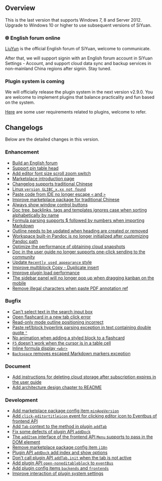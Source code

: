 ## Overview

This is the last version that supports Windows 7, 8 and Server 2012. Upgrade to Windows 10 or higher to use subsequent versions of SiYuan.

### 🌐 English forum online

[LiuYun](https://liuyun.io/) is the official English forum of SiYuan, welcome to communicate.

After that, we will support signin with an English forum account in SiYuan Settings - Account, and support cloud data sync and backup services in non-mainland China regions after signin. Stay tuned.

### Plugin system is coming

We will officially release the plugin system in the next version v2.9.0. You are welcome to implement plugins that balance practicality and fun based on the system.

[Here](https://github.com/siyuan-note/siyuan/issues?q=label%3AIdea+is%3Aclosed) are some user requirements related to plugins, welcome to refer.

## Changelogs

Below are the detailed changes in this version.

### Enhancement

* [Build an English forum](https://github.com/siyuan-note/siyuan/issues/7914)
* [Support pin table head](https://github.com/siyuan-note/siyuan/issues/8294)
* [Add editor font size scroll zoom switch](https://github.com/siyuan-note/siyuan/issues/8297)
* [Marketplace introduction page](https://github.com/siyuan-note/siyuan/issues/8324)
* [Changelog supports traditional Chinese](https://github.com/siyuan-note/siyuan/issues/8333)
* [Linux `version GLIBC_x.xx not found`](https://github.com/siyuan-note/siyuan/issues/8334)
* [Paste code from IDE no longer escape `<` and `>`](https://github.com/siyuan-note/siyuan/issues/8340)
* [Improve marketplace package for traditional Chinese](https://github.com/siyuan-note/siyuan/issues/8342)
* [Always show window control buttons](https://github.com/siyuan-note/siyuan/issues/8344)
* [Doc tree, backlinks, tags and templates ignores case when sorting alphabetically by name](https://github.com/siyuan-note/siyuan/issues/8360)
* [Formula parsing supports $ followed by numbers when importing Markdown](https://github.com/siyuan-note/siyuan/issues/8362)
* [Outline needs to be updated when heading are created or removed](https://github.com/siyuan-note/siyuan/issues/8372)
* [Workspace built-in Pandoc is no longer initialized after customizing Pandoc path](https://github.com/siyuan-note/siyuan/issues/8377)
* [Optimize the performance of obtaining cloud snapshots](https://github.com/siyuan-note/siyuan/issues/8387)
* [Doc in the user guide no longer supports one-click sending to the community](https://github.com/siyuan-note/siyuan/issues/8388)
* [Update `Recently used appearance` style](https://github.com/siyuan-note/siyuan/issues/8392)
* [Improve multiblock Copy - Duplicate insert](https://github.com/siyuan-note/siyuan/issues/8394)
* [Improve plugin load performance](https://github.com/siyuan-note/siyuan/issues/8397)
* [The sidebar panel will no longer pop up when dragging kanban on the mobile](https://github.com/siyuan-note/siyuan/issues/8402)
* [Remove illegal characters when paste PDF annotation ref](https://github.com/siyuan-note/siyuan/issues/8403)

### Bugfix

* [Can't select text in the search input box](https://github.com/siyuan-note/siyuan/issues/8331)
* [Open flashcard in a new tab click error](https://github.com/siyuan-note/siyuan/issues/8337)
* [Read-only mode outline positioning incorrect](https://github.com/siyuan-note/siyuan/issues/8356)
* [Paste ref/block hyperlink parsing exception in text containing double quote `"`](https://github.com/siyuan-note/siyuan/issues/8359)
* [No animation when adding a styled block to a flashcard](https://github.com/siyuan-note/siyuan/issues/8365)
* [`F5` doesn't work when the cursor is in a table cell](https://github.com/siyuan-note/siyuan/issues/8367)
* [Inline formula display `<wbr>`](https://github.com/siyuan-note/siyuan/issues/8378)
* [`Backspace` removes escaped Markdown markers exception](https://github.com/siyuan-note/siyuan/issues/8406)

### Document

* [Add instructions for deleting cloud storage after subscription expires in the user guide](https://github.com/siyuan-note/siyuan/issues/8370)
* [Add architecture design chapter to README](https://github.com/siyuan-note/siyuan/issues/8416)

### Development

* [Add marketplace package config item `minAppVersion`](https://github.com/siyuan-note/siyuan/issues/8330)
* [Add `click-editortitleicon` event for clicking editor icon to Eventbus of frontend API](https://github.com/siyuan-note/siyuan/issues/8335)
* [Add `Tab` context to the method in plugin `addTab`](https://github.com/siyuan-note/siyuan/pull/8336)
* [Fix some defects of  plugin API `addDock`](https://github.com/siyuan-note/siyuan/issues/8341)
* [The `addItem` interface of the frontend API `Menu` supports to pass in the DOM element](https://github.com/siyuan-note/siyuan/issues/8343)
* [Remove marketplace package config item `i18n`](https://github.com/siyuan-note/siyuan/issues/8346)
* [Plugin API `addDock` add index and show options](https://github.com/siyuan-note/siyuan/issues/8347)
* [Don't call plugin API `addTab.init` when the tab is not active](https://github.com/siyuan-note/siyuan/issues/8350)
* [Add plugin API `open-noneditableblock` to `eventBus`](https://github.com/siyuan-note/siyuan/issues/8374)
* [Add plugin config items `backends` and `frontends`](https://github.com/siyuan-note/siyuan/issues/8386)
* [Improve interaction of plugin system settings](https://github.com/siyuan-note/siyuan/issues/8391)
